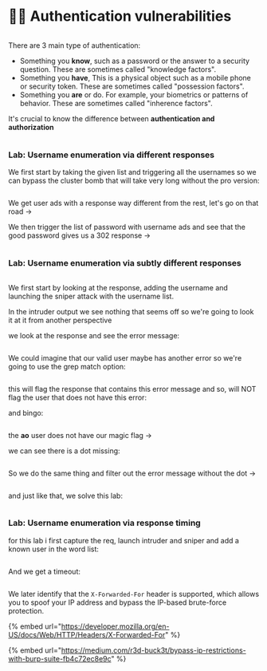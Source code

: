 # 😵‍💫 Authentication vulnerabilities

<figure><img src="../../.gitbook/assets/image (8) (1) (1) (1) (1) (1) (1) (1) (1) (1) (1) (1) (1) (1) (1) (1) (1).png" alt=""><figcaption></figcaption></figure>

There are 3 main type of authentication:

* Something you **know**, such as a password or the answer to a security question. These are sometimes called "knowledge factors".
* Something you **have**, This is a physical object such as a mobile phone or security token. These are sometimes called "possession factors".
* Something you **are** or do. For example, your biometrics or patterns of behavior. These are sometimes called "inherence factors".

It's crucial to know the difference between **authentication and authorization**

<figure><img src="../../.gitbook/assets/image (9) (1) (1) (1) (1) (1) (1) (1) (1) (1) (1) (1) (1) (1) (1) (1).png" alt=""><figcaption></figcaption></figure>

### Lab: Username enumeration via different responses

We first start by taking the given list and triggering all the usernames so we can bypass the cluster bomb that will take very long without the pro version:&#x20;

<figure><img src="../../.gitbook/assets/image (12) (1) (1) (1) (1) (1) (1) (1) (1).png" alt=""><figcaption></figcaption></figure>

We get user ads with a response way different from the rest, let's go on that road ->

We then trigger the list of password with username ads and see that the good password gives us a 302 response →

<figure><img src="../../.gitbook/assets/image (11) (1) (1) (1) (1) (1) (1) (1) (1) (1) (1) (1).png" alt=""><figcaption></figcaption></figure>

### Lab: Username enumeration via subtly different responses

<figure><img src="../../.gitbook/assets/image (11) (2).png" alt=""><figcaption></figcaption></figure>

We first start by looking at the response, adding the username and launching the sniper attack with the username list.

In the intruder output we see nothing that seems off so we're going to look it at it from another perspective

we look at the response and see the error message:

<figure><img src="../../.gitbook/assets/image (1) (1) (1) (2) (1) (1).png" alt=""><figcaption></figcaption></figure>

We could imagine that our valid user maybe has another error so we're going to use the grep match option:

<figure><img src="../../.gitbook/assets/image (2) (1) (1) (2) (1) (1) (1).png" alt=""><figcaption></figcaption></figure>

this will flag the response that contains this error message and so, will NOT flag the user that does not have this error:

and bingo:

<figure><img src="../../.gitbook/assets/image (3) (1) (1) (2) (1) (1).png" alt=""><figcaption></figcaption></figure>

the **ao** user does not have our magic flag ->

we can see there is a dot missing:

<figure><img src="../../.gitbook/assets/image (4) (1) (1) (2) (1) (1).png" alt=""><figcaption></figcaption></figure>

So we do the same thing and filter out the error message without the dot ->

<figure><img src="../../.gitbook/assets/image (5) (1) (2) (1).png" alt=""><figcaption></figcaption></figure>

and just like that, we solve this lab:

<figure><img src="../../.gitbook/assets/image (6) (1) (2) (1).png" alt=""><figcaption></figcaption></figure>

### Lab: Username enumeration via response timing

for this lab i first capture the req, launch intruder and sniper and add a known user in the word list:

<figure><img src="../../.gitbook/assets/image (7) (1) (2) (1).png" alt=""><figcaption></figcaption></figure>

And we get a timeout:

<figure><img src="../../.gitbook/assets/image (8) (1) (2) (1).png" alt=""><figcaption></figcaption></figure>

We later identify that the `X-Forwarded-For` header is supported, which allows you to spoof your IP address and bypass the IP-based brute-force protection.

{% embed url="https://developer.mozilla.org/en-US/docs/Web/HTTP/Headers/X-Forwarded-For" %}

{% embed url="https://medium.com/r3d-buck3t/bypass-ip-restrictions-with-burp-suite-fb4c72ec8e9c" %}
